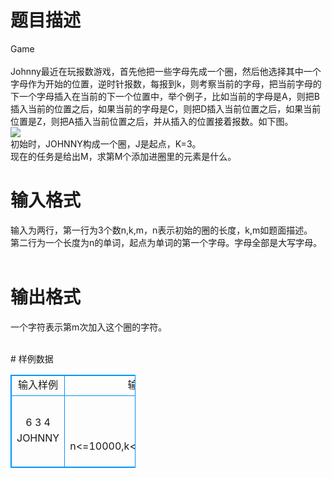 # 

 
 # 题目描述 
<p>
Game<br><br>Johnny最近在玩报数游戏，首先他把一些字母先成一个圈，然后他选择其中一个字母作为开始的位置，逆时针报数，每报到k，则考察当前的字母，把当前字母的下一个字母插入在当前的下一个位置中，举个例子，比如当前的字母是A，则把B插入当前的位置之后，如果当前的字母是C，则把D插入当前位置之后，如果当前位置是Z，则把A插入当前位置之后，并从插入的位置接着报数。如下图。<br><img border="0" src="/source/joyoi/tyvj-2183/img/aHR0cDovL3d3dy5qb3lvaS5jbi9wcm9ibGVtL3R5dmotMjE4My9wcm9ibGVtc19pbWFnZXMvMjUyOC8xMjM0LmpwZw==.jpg"><br>初始时，JOHNNY构成一个圈，J是起点，K=3。<br>现在的任务是给出M，求第M个添加进圈里的元素是什么。<br></p> 

 
 # 输入格式 
<p>
输入为两行，第一行为3个数n,k,m，n表示初始的圈的长度，k,m如题面描述。<br>第二行为一个长度为n的单词，起点为单词的第一个字母。字母全部是大写字母。<br><br></p> 

 
 # 输出格式 
<p>
一个字符表示第m次加入这个圈的字符。<br><br></p> 
# 样例数据
<style>
        table,table tr th, table tr td { border:1px solid #0094ff; }
        table { width: 200px; min-height: 25px; line-height: 25px; text-align: center; border-collapse: collapse;}   
    </style>
<table>
	<tr>
		<td>输入样例</td>
		<td>输出样例</td>
	</tr>
<tr><td>6 3 4
JOHNNY

</td><td>Z

其中n<=10000,k<=100000,m<=109</td></tr></table>

